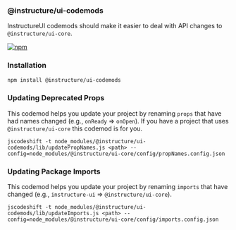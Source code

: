 [npm]: https://img.shields.io/npm/v/@instructure/ui-codemods.svg
[npm-url]: https://npmjs.com/package/@instructure/ui-codemods

### @instructure/ui-codemods

InstructureUI codemods should make it easier to deal with API changes to `@instructure/ui-core`.

[![npm][npm]][npm-url]

### Installation

```sh
npm install @instructure/ui-codemods
```

### Updating Deprecated Props

This codemod helps you update your project by renaming `props` that have had names changed (e.g., `onReady` => `onOpen`). If you have a project that uses `@instructure/ui-core` this codemod is for you.

`jscodeshift -t node_modules/@instructure/ui-codemods/lib/updatePropNames.js <path> --config=node_modules/@instructure/ui-core/config/propNames.config.json`

### Updating Package Imports

This codemod helps you update your project by renaming `imports` that have changed (e.g., `instructure-ui` => `@instructure/ui-core`).

`jscodeshift -t node_modules/@instructure/ui-codemods/lib/updateImports.js <path> --config=node_modules/@instructure/ui-core/config/imports.config.json`
